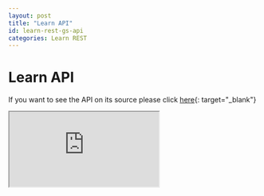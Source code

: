 ```yaml
---
layout: post
title: "Learn API"
id: learn-rest-gs-api
categories: Learn REST
---
```

# Learn API
If you want to see the API on its source please click [here](https://developer.blackboard.com/portal/displayApi/Learn){: target="_blank"}

<iframe class="swagger" src="https://developer.blackboard.com/portal/displayApi/Learn" title="Blackboard Learn API">
</iframe>